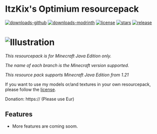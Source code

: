 # ItzKix's Optimium resourcepack

[![downloads-github](https://img.shields.io/github/downloads/ItzKix/Optimium/total?logo=github)](https://github.com/ItzKix/Optimium/releases)
[![downloads-modrinth](https://img.shields.io/modrinth/dt/optimiumrp?logo=modrinth)](https://modrinth.com/project/optimiumrp)
[![license](https://img.shields.io/github/license/geforcelegend/minecraft-3d-default)](./LICENSE)
[![stars](https://img.shields.io/github/stars/ItzKix/Optimium)](https://github.com/GeForceLegend/Minecraft-3D-Default)
[![release](https://img.shields.io/github/v/release/ItzKix/Optimium)](https://github.com/ItzKix/Optimium/releases/latest)

# ![Illustration](https://z3.ax1x.com/2021/06/28/RNPwgU.png)

*This resourcepack is for Minecraft Java Edition only.*

*The name of each branch is the Minecraft version supported.*

*This resource pack supports Minecraft Java Edition from 1.21*

If you want to use my models or/and textures in your own resourcepack, please follow the [license](./LICENSE).

Donation: https:// (Please use Eur)

## Features

- More features are coming soom.
